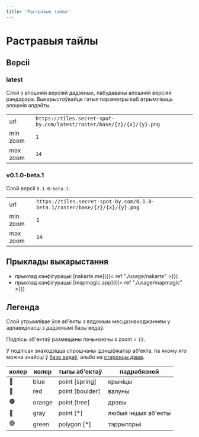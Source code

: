 ```yaml
---
title: 'Растравыя тайлы'
---
```

# Растравыя тайлы

## Версіі

### latest

Слой з апошняй версіяй дадзеных, пабудаваны апошняй версіяй рэндэрэра.
Выкарыстоўвайце гэтыя параметры каб атрымліваць апошнія апдэйты.

|          |                                                                       |
|----------|-----------------------------------------------------------------------|
| url      | `https://tiles.secret-spot-by.com/latest/raster/base/{z}/{x}/{y}.png` |  
| min zoom | `1`                                                                   |
| max zoom | `14`                                                                  |


### v0.1.0-beta.1

Слой версіі `0.1.0-beta.1`.
    
|          |                                                                             |
|----------|-----------------------------------------------------------------------------|
| url      | `https://tiles.secret-spot-by.com/0.1.0-beta.1/raster/base/{z}/{x}/{y}.png` |      
| min zoom | `1`                                                                         |
| max zoom | `14`                                                                        |

## Прыклады выкарыстання

- прыклад канфігурацыі [nakarte.me]({{< ref "./usage/nakarte" >}})
- прыклад канфігурацыі [mapmagic.app]({{< ref "./usage/mapmagic" >}})

## Легенда 

Слой утрымлівае ўсе аб'екты з вядомым месцазнаходжаннем у адпаведнасці з дадзенымі базы ведаў.

Подпісы аб'ектаў размещаны пачынаючы з zoom = `13`.

У подпісах знаходзіцца спрошчаны ідэнціфікатар аб'екта, па якому яго можна знайсці ў [базе ведаў](../../../knowledge-base), 
альбо на [старонцы дэма](../../../demo/data/all).

| колер | колер  | тыпы аб'ектаў   | падрабязней         |      
|-------|--------|-----------------|---------------------|
| 🔵    | blue   | point [spring]  | крыніцы             |
| 🔴    | red    | point [boulder] | валуны              |
| 🟠    | orange | point [tree]    | дрэвы               |
| 🩶    | gray   | point [*]       | любыя іншыя аб'екты |
| 🟢    | green  | polygon [*]     | тэррыторыі          |

